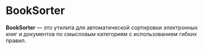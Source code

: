 # BookSorter
**BookSorter** — это утилита для автоматической сортировки электронных книг и документов по смысловым категориям с использованием гибких правил.
